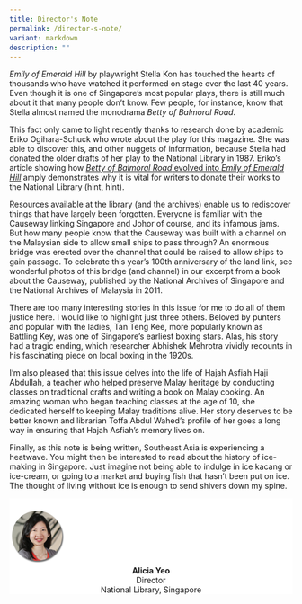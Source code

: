 ```yaml
---
title: Director's Note
permalink: /director-s-note/
variant: markdown
description: ""
---
```



_Emily of Emerald Hill_ by playwright Stella Kon has touched the hearts of thousands who have watched it performed on stage over the last 40 years. Even though it is one of Singapore’s most popular plays, there is still much about it that many people don’t know. Few people, for instance, know that Stella almost named the monodrama _Betty of Balmoral Road_.&nbsp;

This fact only came to light recently thanks to research done by academic Eriko Ogihara-Schuck who wrote about the play for this magazine. She was able to discover this, and other nuggets of information, because Stella had donated the older drafts of her play to the National Library in 1987. Eriko’s article showing how [_Betty of Balmoral Road_ evolved into _Emily of Emerald Hill_](/vol-20/issue-2/jul-sep-2024/emily-of-emerald-hill-stella-kon/) amply demonstrates why it is vital for writers to donate their works to the National Library (hint, hint).

Resources available at the library (and the archives) enable us to rediscover things that have largely been forgotten. Everyone is familiar with the Causeway linking Singapore and Johor of course, and its infamous jams. But how many people know that the Causeway was built with a channel on the Malaysian side to allow small ships to pass through? An enormous bridge was erected over the channel that could be raised to allow ships to gain passage. To celebrate this year’s 100th anniversary of the land link, see wonderful photos of this bridge (and channel) in our excerpt from a book about the Causeway, published by the National Archives of Singapore and the National Archives of Malaysia in 2011.

There are too many interesting stories in this issue for me to do all of them justice here. I would like to highlight just three others. Beloved by punters and popular with the ladies, Tan Teng Kee, more popularly known as Battling Key, was one of Singapore’s earliest boxing stars. Alas, his story had a tragic ending, which researcher Abhishek Mehrotra vividly recounts in his fascinating piece on local boxing in the 1920s.

I’m also pleased that this issue delves into the life of Hajah Asfiah Haji Abdullah, a teacher who helped preserve Malay heritage by conducting classes on traditional crafts and writing a book on Malay cooking. An amazing woman who began teaching classes at the age of 10, she dedicated herself to keeping Malay traditions alive. Her story deserves to be better known and librarian Toffa Abdul Wahed’s profile of her goes a long way in ensuring that Hajah Asfiah’s memory lives on.

Finally, as this note is being written, Southeast Asia is experiencing a heatwave. You might then be interested to read about the history of ice-making in Singapore. Just imagine not being able to indulge in ice kacang or ice-cream, or going to a market and buying fish that hasn’t been put on ice. The thought of living without ice is enough to send shivers down my spine.



<div style="background-color: white;">
<br>
<img src="/images/vol-17-issue-3/Director.png" style="width: 100px; height: 100px;">
<center><b>Alicia Yeo</b><br>Director<br>National Library, Singapore</center>
</div>